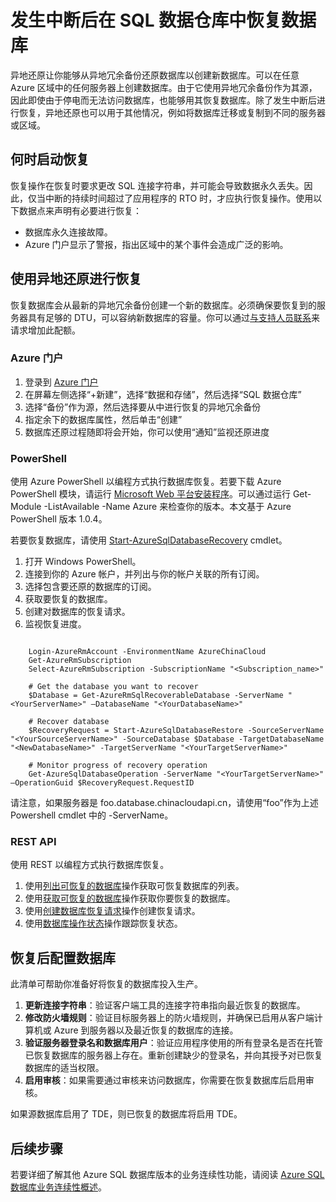 <properties
   pageTitle="发生中断后在 SQL 数据仓库中恢复数据库 | Azure"
   description="发生中断后在 SQL 数据仓库中恢复数据库的步骤。"
   services="sql-data-warehouse"
   documentationCenter="NA"
   authors="sahaj08"
   manager="barbkess"
   editor=""/>

<tags
   ms.service="sql-data-warehouse"
   ms.date="03/09/2016"
   wacn.date="04/05/2016"/>

# 发生中断后在 SQL 数据仓库中恢复数据库

异地还原让你能够从异地冗余备份还原数据库以创建新数据库。可以在任意 Azure 区域中的任何服务器上创建数据库。由于它使用异地冗余备份作为其源，因此即使由于停电而无法访问数据库，也能够用其恢复数据库。除了发生中断后进行恢复，异地还原也可以用于其他情况，例如将数据库迁移或复制到不同的服务器或区域。


## 何时启动恢复
恢复操作在恢复时要求更改 SQL 连接字符串，并可能会导致数据永久丢失。因此，仅当中断的持续时间超过了应用程序的 RTO 时，才应执行恢复操作。使用以下数据点来声明有必要进行恢复：

- 数据库永久连接故障。
- Azure 门户显示了警报，指出区域中的某个事件会造成广泛的影响。


## 使用异地还原进行恢复
恢复数据库会从最新的异地冗余备份创建一个新的数据库。必须确保要恢复到的服务器具有足够的 DTU，可以容纳新数据库的容量。你可以通过[与支持人员联系][]来请求增加此配额。


### Azure 门户
1. 登录到 [Azure 门户][]
2. 在屏幕左侧选择“+新建”，选择“数据和存储”，然后选择“SQL 数据仓库”
3. 选择“备份”作为源，然后选择要从中进行恢复的异地冗余备份
4. 指定余下的数据库属性，然后单击“创建”
5. 数据库还原过程随即将会开始，你可以使用“通知”监视还原进度


### PowerShell
使用 Azure PowerShell 以编程方式执行数据库恢复。若要下载 Azure PowerShell 模块，请运行 [Microsoft Web 平台安装程序](http://go.microsoft.com/fwlink/p/?linkid=320376&clcid=0x409)。可以通过运行 Get-Module -ListAvailable -Name Azure 来检查你的版本。本文基于  Azure PowerShell 版本 1.0.4。

若要恢复数据库，请使用 [Start-AzureSqlDatabaseRecovery][] cmdlet。

1. 打开 Windows PowerShell。
2. 连接到你的 Azure 帐户，并列出与你的帐户关联的所有订阅。
3. 选择包含要还原的数据库的订阅。
4. 获取要恢复的数据库。
5. 创建对数据库的恢复请求。
6. 监视恢复进度。

```

    Login-AzureRmAccount -EnvironmentName AzureChinaCloud
    Get-AzureRmSubscription
    Select-AzureRmSubscription -SubscriptionName "<Subscription_name>"
    
    # Get the database you want to recover
    $Database = Get-AzureRmSqlRecoverableDatabase -ServerName "<YourServerName>" –DatabaseName "<YourDatabaseName>"
    
    # Recover database
    $RecoveryRequest = Start-AzureSqlDatabaseRestore -SourceServerName "<YourSourceServerName>" -SourceDatabase $Database -TargetDatabaseName "<NewDatabaseName>" -TargetServerName "<YourTargetServerName>"
    
    # Monitor progress of recovery operation
    Get-AzureSqlDatabaseOperation -ServerName "<YourTargetServerName>" –OperationGuid $RecoveryRequest.RequestID

```

请注意，如果服务器是 foo.database.chinacloudapi.cn，请使用“foo”作为上述 Powershell cmdlet 中的 -ServerName。

### REST API
使用 REST 以编程方式执行数据库恢复。

1. 使用[列出可恢复的数据库][]操作获取可恢复数据库的列表。
2. 使用[获取可恢复的数据库][]操作获取你要恢复的数据库。
3. 使用[创建数据库恢复请求][]操作创建恢复请求。
4. 使用[数据库操作状态][]操作跟踪恢复状态。



## 恢复后配置数据库
此清单可帮助你准备好将恢复的数据库投入生产。

1. **更新连接字符串**：验证客户端工具的连接字符串指向最近恢复的数据库。
2. **修改防火墙规则**：验证目标服务器上的防火墙规则，并确保已启用从客户端计算机或 Azure 到服务器以及最近恢复的数据库的连接。
3. **验证服务器登录名和数据库用户**：验证应用程序使用的所有登录名是否在托管已恢复数据库的服务器上存在。重新创建缺少的登录名，并向其授予对已恢复数据库的适当权限。 
4. **启用审核**：如果需要通过审核来访问数据库，你需要在恢复数据库后启用审核。

如果源数据库启用了 TDE，则已恢复的数据库将启用 TDE。


## 后续步骤
若要详细了解其他 Azure SQL 数据库版本的业务连续性功能，请阅读 [Azure SQL 数据库业务连续性概述][]。


<!--Image references-->

<!--Article references-->
[Azure SQL 数据库业务连续性概述]: /documentation/articles/sql-database-business-continuity
[Finalize a recovered database]: /documentation/articles/sql-database-recovered-finalize

<!--MSDN references-->
[Start-AzureSqlDatabaseRecovery]: https://msdn.microsoft.com/zh-cn/library/azure/dn720224.aspx
[列出可恢复的数据库]: http://msdn.microsoft.com/zh-cn/library/azure/dn800984.aspx
[获取可恢复的数据库]: http://msdn.microsoft.com/zh-cn/library/azure/dn800985.aspx
[创建数据库恢复请求]: http://msdn.microsoft.com/zh-cn/library/azure/dn800986.aspx
[数据库操作状态]: http://msdn.microsoft.com/zh-cn/library/azure/dn720371.aspx

<!--Other Web references-->
[Azure 门户]: https://manage.windowsazure.cn/
[与支持人员联系]: https://azure.microsoft.com/blog/azure-limits-quotas-increase-requests/

<!---HONumber=Mooncake_0328_2016-->